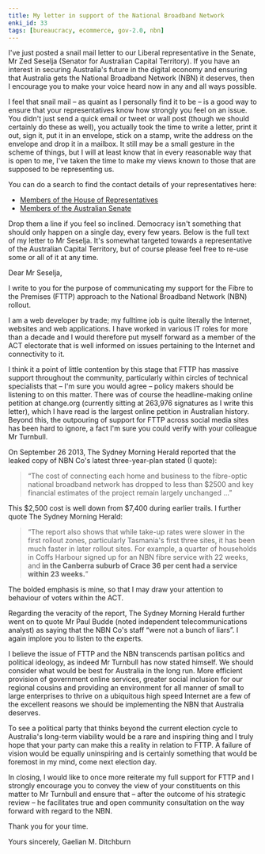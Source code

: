 ```yaml
---
title: My letter in support of the National Broadband Network
enki_id: 33
tags: [bureaucracy, ecommerce, gov-2.0, nbn]
---
```

I've just posted a snail mail letter to our Liberal representative in the Senate, Mr Zed Seselja (Senator for Australian Capital Territory). If you have an interest in securing Australia's future in the digital economy and ensuring that Australia gets the National Broadband Network (NBN) it deserves, then I encourage you to make your voice heard now in any and all ways possible.<!--more-->

I feel that snail mail – as quaint as I personally find it to be – is a good way to ensure that your representatives know how strongly you feel on an issue. You didn't just send a quick email or tweet or wall post (though we should certainly do these as well), you actually took the time to write a letter, print it out, sign it, put it in an envelope, stick on a stamp, write the address on the envelope and drop it in a mailbox. It still may be a small gesture in the scheme of things, but I will at least know that in every reasonable way that is open to me, I've taken the time to make my views known to those that are supposed to be representing us.

You can do a search to find the contact details of your representatives here:

- [Members of the House of Representatives](http://www.aph.gov.au/Senators_and_Members/Senators)
- [Members of the Australian Senate](http://www.aph.gov.au/Senators_and_Members/Senators)

Drop them a line if you feel so inclined. Democracy isn't something that should only happen on a single day, every few years. Below is the full text of my letter to Mr Seselja. It's somewhat targeted towards a representative of the Australian Capital Territory, but of course please feel free to re-use some or all of it at any time.

Dear Mr Seselja,

I write to you for the purpose of communicating my support for the Fibre to the Premises (FTTP) approach to the National Broadband Network (NBN) rollout.

I am a web developer by trade; my fulltime job is quite literally the Internet, websites and web applications. I have worked in various IT roles for more than a decade and I would therefore put myself forward as a member of the ACT electorate that is well informed on issues pertaining to the Internet and connectivity to it.

I think it a point of little contention by this stage that FTTP has massive support throughout the community, particularly within circles of technical specialists that – I'm sure you would agree – policy makers should be listening to on this matter. There was of course the headline-making online petition at change.org (currently sitting at 263,976 signatures as I write this letter), which I have read is the largest online petition in Australian history. Beyond this, the outpouring of support for FTTP across social media sites has been hard to ignore, a fact I'm sure you could verify with your colleague Mr Turnbull.

On September 26 2013, The Sydney Morning Herald reported that the leaked copy of NBN Co's latest three-year-plan stated (I quote):

> “The cost of connecting each home and business to the fibre-optic national broadband network has dropped to less than $2500 and key financial estimates of the project remain largely unchanged ...”

This $2,500 cost is well down from $7,400 during earlier trails. I further quote The Sydney Morning Herald:

> “The report also shows that while take-up rates were slower in the first rollout zones, particularly Tasmania's first three sites, it has been much faster in later rollout sites. For example, a quarter of households in Coffs Harbour signed up for an NBN fibre service with 22 weeks, and **in the Canberra suburb of Crace 36 per cent had a service within 23 weeks.**”

The bolded emphasis is mine, so that I may draw your attention to behaviour of voters within the ACT.

Regarding the veracity of the report, The Sydney Morning Herald further went on to quote Mr Paul Budde (noted independent telecommunications analyst) as saying that the NBN Co's staff “were not a bunch of liars”. I again implore you to listen to the experts.

I believe the issue of FTTP and the NBN transcends partisan politics and political ideology, as indeed Mr Turnbull has now stated himself. We should consider what would be best for Australia in the long run. More efficient provision of government online services, greater social inclusion for our regional cousins and providing an environment for all manner of small to large enterprises to thrive on a ubiquitous high speed Internet are a few of the excellent reasons we should be implementing the NBN that Australia deserves.

To see a political party that thinks beyond the current election cycle to Australia's long-term viability would be a rare and inspiring thing and I truly hope that your party can make this a reality in relation to FTTP. A failure of vision would be equally uninspiring and is certainly something that would be foremost in my mind, come next election day.

In closing, I would like to once more reiterate my full support for FTTP and I strongly encourage you to convey the view of your constituents on this matter to Mr Turnbull and ensure that – after the outcome of his strategic review – he facilitates true and open community consultation on the way forward with regard to the NBN.

Thank you for your time.

Yours sincerely,
Gaelian M. Ditchburn
